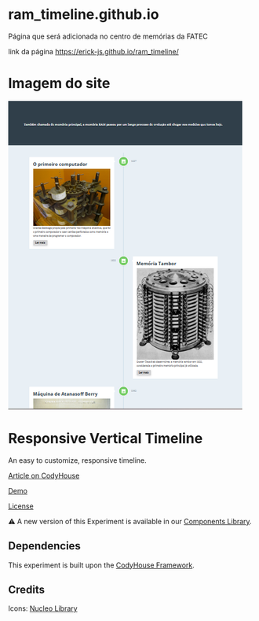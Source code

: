 # ram_timeline.github.io
Página que será adicionada no centro de memórias da FATEC

link da página
https://erick-js.github.io/ram_timeline/

# Imagem do site 
![](assets/img/timeline.PNG)

# Responsive Vertical Timeline

An easy to customize, responsive timeline.

[Article on CodyHouse](https://codyhouse.co/gem/vertical-timeline)

[Demo](https://codyhouse.co/demo/vertical-timeline)
 
[License](https://codyhouse.co/license)

⚠️ A new version of this Experiment is available in our [Components Library](https://codyhouse.co/ds/components/app/vertical-timeline).

## Dependencies

This experiment is built upon the [CodyHouse Framework](https://github.com/CodyHouse/codyhouse-framework).

## Credits

Icons: [Nucleo Library](https://nucleoapp.com/)
